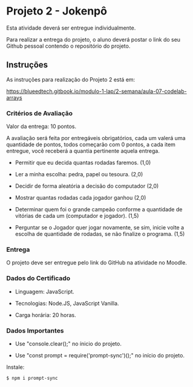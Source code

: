 # Projeto 2 - Jokenpô

Esta atividade deverá ser entregue individualmente.

Para realizar a entrega do projeto, o aluno deverá postar o link do seu Github pessoal contendo o repositório do projeto.

## Instruções

As instruções para realização do Projeto 2 está em:

https://blueedtech.gitbook.io/modulo-1-lap/2-semana/aula-07-codelab-arrays

### Critérios de Avaliação

Valor da entrega: 10 pontos.

A avaliação será feita por entregáveis obrigatórios, cada um valerá uma quantidade de pontos, todos começarão com 0 pontos, a cada item entregue, você receberá a quantia pertinente aquela entrega.

* Permitir que eu decida quantas rodadas faremos. (1,0)

* Ler a minha escolha: pedra, papel ou tesoura. (2,0)

* Decidir de forma aleatória a decisão do computador (2,0)

* Mostrar quantas rodadas cada jogador ganhou (2,0)

* Determinar quem foi o grande campeão conforme a quantidade de vitórias de cada um (computador e jogador). (1,5)

* Perguntar se o Jogador quer jogar novamente, se sim, inicie volte a escolha de quantidade de rodadas, se não finalize o programa. (1,5)

### Entrega

O projeto deve ser entregue pelo link do GitHub na atividade no Moodle.

### Dados do Certificado

* Linguagem: JavaScript.

* Tecnologias: Node.JS, JavaScript Vanilla.

* Carga horária: 20 horas.

### Dados Importantes

* Use "console.clear();" no ínicio do projeto.

* Use "const prompt = require('prompt-sync')();" no início do projeto.

Instale:
```
$ npm i prompt-sync
```